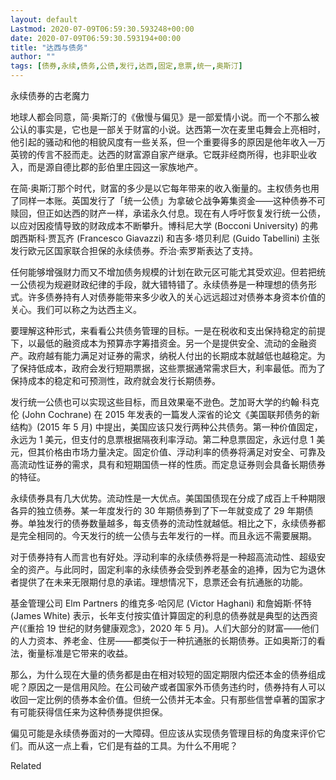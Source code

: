 ```yaml
---
layout: default
Lastmod: 2020-07-09T06:59:30.593248+00:00
date: 2020-07-09T06:59:30.593194+00:00
title: "达西与债务"
author: ""
tags: [债券,永续,债务,公债,发行,达西,固定,息票,统一,奥斯汀]
---
```


永续债券的古老魔力

地球人都会同意，简·奥斯汀的《傲慢与偏见》是一部爱情小说。而一个不那么被公认的事实是，它也是一部关于财富的小说。达西第一次在麦里屯舞会上亮相时，他引起的骚动和他的相貌风度有一些关系，但一个重要得多的原因是他年收入一万英镑的传言不胫而走。达西的财富源自家产继承。它既非经商所得，也非职业收入，而是源自德比郡的彭伯里庄园这一家族地产。

在简·奥斯汀那个时代，财富的多少是以它每年带来的收入衡量的。主权债务也用了同样一本账。英国发行了「统一公债」为拿破仑战争筹集资金——这种债券不可赎回，但正如达西的财产一样，承诺永久付息。现在有人呼吁恢复发行统一公债，以应对因疫情导致的财政成本不断攀升。博科尼大学 (Bocconi University) 的弗朗西斯科·贾瓦齐 (Francesco Giavazzi) 和吉多·塔贝利尼 (Guido Tabellini) 主张发行欧元区国家联合担保的永续债券。乔治·索罗斯表达了支持。

任何能够增强财力而又不增加债务规模的计划在欧元区可能尤其受欢迎。但若把统一公债视为规避财政纪律的手段，就大错特错了。永续债券是一种理想的债务形式。许多债券持有人对债券能带来多少收入的关心远远超过对债券本身资本价值的关心。我们可以称之为达西主义。

要理解这种形式，来看看公共债务管理的目标。一是在税收和支出保持稳定的前提下，以最低的融资成本为预算赤字筹措资金。另一个是提供安全、流动的金融资产。政府越有能力满足对证券的需求，纳税人付出的长期成本就越低也越稳定。为了保持低成本，政府会发行短期票据，这些票据通常需求巨大，利率最低。而为了保持成本的稳定和可预测性，政府就会发行长期债券。

发行统一公债也可以实现这些目标，而且效果毫不逊色。芝加哥大学的约翰·科克伦 (John Cochrane) 在 2015 年发表的一篇发人深省的论文《美国联邦债务的新结构》(2015 年 5 月) 中提出，美国应该只发行两种公共债务。第一种价值固定，永远为 1 美元，但支付的息票根据隔夜利率浮动。第二种息票固定，永远付息 1 美元，但其价格由市场力量决定。固定价值、浮动利率的债券将满足对安全、可靠及高流动性证券的需求，具有和短期国债一样的性质。而定息证券则会具备长期债券的特征。

永续债券具有几大优势。流动性是一大优点。美国国债现在分成了成百上千种期限各异的独立债券。某一年度发行的 30 年期债券到了下一年就变成了 29 年期债券。单独发行的债券数量越多，每支债券的流动性就越低。相比之下，永续债券都是完全相同的。今天发行的统一公债与去年发行的一样。而且永远不需要展期。

对于债券持有人而言也有好处。浮动利率的永续债券将是一种超高流动性、超级安全的资产。与此同时，固定利率的永续债券会受到养老基金的追捧，因为它为退休者提供了在未来无限期付息的承诺。理想情况下，息票还会有抗通胀的功能。

基金管理公司 Elm Partners 的维克多·哈冈尼 (Victor Haghani) 和詹姆斯·怀特 (James White) 表示，长年支付按实值计算固定的利息的债券就是典型的达西资产(《重拾 19 世纪的财务健康观念》，2020 年 5 月)。人们大部分的财富——他们的人力资本、养老金、住房——都类似于一种抗通胀的长期债券。正如奥斯汀的看法，衡量标准是它带来的收益。

那么，为什么现在大量的债务都是由在相对较短的固定期限内偿还本金的债券组成呢？原因之一是信用风险。在公司破产或者国家外币债务违约时，债券持有人可以收回一定比例的债券本金价值。但统一公债并无本金。只有那些信誉卓著的国家才有可能获得信任来为这种债券提供担保。

偏见可能是永续债券面对的一大障碍。但应该从实现债务管理目标的角度来评价它们。而从这一点上看，它们是有益的工具。为什么不用呢？

Related

